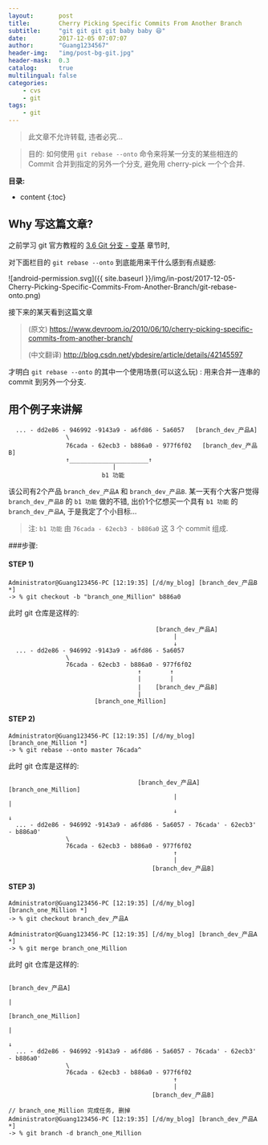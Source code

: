 ```yaml
---
layout:       post
title:        Cherry Picking Specific Commits From Another Branch
subtitle:     "git git git git baby baby 😆"
date:         2017-12-05 07:07:07
author:       "Guang1234567"
header-img:   "img/post-bg-git.jpg"
header-mask:  0.3
catalog:      true
multilingual: false
categories: 
    - cvs
    - git
tags:
    - git
---
```


> 此文章不允许转载, 违者必究...

> 目的: 如何使用 `git rebase --onto` 命令来将某一分支的某些相连的 Commit 合并到指定的另外一个分支, 避免用 cherry-pick 一个个合并.

**目录:**

* content
{:toc}

## Why 写这篇文章?

之前学习 git 官方教程的 [3.6 Git 分支 - 变基](https://git-scm.com/book/zh/v2/Git-%E5%88%86%E6%94%AF-%E5%8F%98%E5%9F%BA) 章节时,

对下面栏目的 `git rebase --onto` 到底能用来干什么感到有点疑惑:

![android-permission.svg]({{ site.baseurl }}/img/in-post/2017-12-05-Cherry-Picking-Specific-Commits-From-Another-Branch/git-rebase-onto.png)


接下来的某天看到这篇文章

> (原文) https://www.devroom.io/2010/06/10/cherry-picking-specific-commits-from-another-branch/
>
> (中文翻译) http://blog.csdn.net/ybdesire/article/details/42145597

才明白 `git rebase --onto` 的其中一个使用场景(可以这么玩) : 用来合并一连串的 commit 到另外一个分支.


## 用个例子来讲解

```
  ... - dd2e86 - 946992 -9143a9 - a6fd86 - 5a6057   [branch_dev_产品A]
                \
                76cada - 62ecb3 - b886a0 - 977f6f02   [branch_dev_产品B]
                ↑______________________↑
                             |
                          b1 功能
```

该公司有2个产品 `branch_dev_产品A` 和 `branch_dev_产品B`.
某一天有个大客户觉得 `branch_dev_产品B` 的 `b1 功能` 做的不错, 出价1个亿想买一个具有 `b1 功能` 的 `branch_dev_产品A`,
于是我定了个小目标...

>注:  `b1 功能` 由 `76cada - 62ecb3 - b886a0` 这 3 个 commit 组成.


###步骤: 

#### STEP 1)

```
Administrator@Guang123456-PC [12:19:35] [/d/my_blog] [branch_dev_产品B *]
-> % git checkout -b "branch_one_Million" b886a0
```

此时 git 仓库是这样的:

```
                                         [branch_dev_产品A]        
                                              |
                                              ↓
  ... - dd2e86 - 946992 -9143a9 - a6fd86 - 5a6057  
                \
                76cada - 62ecb3 - b886a0 - 977f6f02
                                    ↑        ↑
                                    |        |
                                    |    [branch_dev_产品B]
                                    |
                        [branch_one_Million]   
```

#### STEP 2)

```
Administrator@Guang123456-PC [12:19:35] [/d/my_blog] [branch_one_Million *]
-> % git rebase --onto master 76cada^  
```

此时 git 仓库是这样的:

```
                                    [branch_dev_产品A]       [branch_one_Million]
                                              |                           |
                                              ↓                           ↓
  ... - dd2e86 - 946992 -9143a9 - a6fd86 - 5a6057 - 76cada' - 62ecb3' - b886a0'   
                \
                76cada - 62ecb3 - b886a0 - 977f6f02
                                              ↑
                                              |
                                        [branch_dev_产品B]
```

#### STEP 3)

```
Administrator@Guang123456-PC [12:19:35] [/d/my_blog] [branch_one_Million *]
-> % git checkout branch_dev_产品A
```

```
Administrator@Guang123456-PC [12:19:35] [/d/my_blog] [branch_dev_产品A *]
-> % git merge branch_one_Million
```

此时 git 仓库是这样的:

```
                                                                 [branch_dev_产品A]
                                                                          |
                                                                 [branch_one_Million]
                                                                          |
                                                                          ↓
  ... - dd2e86 - 946992 -9143a9 - a6fd86 - 5a6057 - 76cada' - 62ecb3' - b886a0'                
                \
                76cada - 62ecb3 - b886a0 - 977f6f02
                                              ↑
                                              |
                                        [branch_dev_产品B]
```

```
// branch_one_Million 完成任务, 删掉
Administrator@Guang123456-PC [12:19:35] [/d/my_blog] [branch_dev_产品A *]
-> % git branch -d branch_one_Million
```

